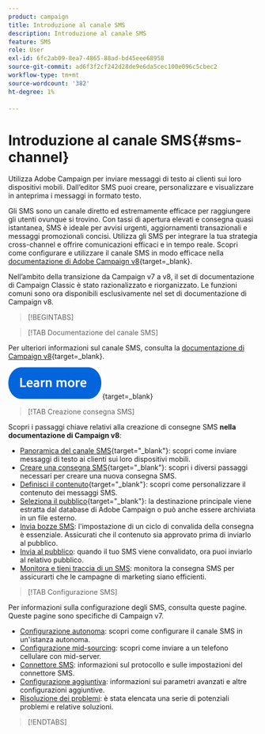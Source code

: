 ```yaml
---
product: campaign
title: Introduzione al canale SMS
description: Introduzione al canale SMS
feature: SMS
role: User
exl-id: 6fc2ab09-8ea7-4865-88ad-bd45eee68958
source-git-commit: ad6f3f2cf242d28de9e6da5cec100e096c5cbec2
workflow-type: tm+mt
source-wordcount: '382'
ht-degree: 1%

---
```


# Introduzione al canale SMS{#sms-channel}

Utilizza Adobe Campaign per inviare messaggi di testo ai clienti sui loro dispositivi mobili. Dall’editor SMS puoi creare, personalizzare e visualizzare in anteprima i messaggi in formato testo.

Gli SMS sono un canale diretto ed estremamente efficace per raggiungere gli utenti ovunque si trovino. Con tassi di apertura elevati e consegna quasi istantanea, SMS è ideale per avvisi urgenti, aggiornamenti transazionali e messaggi promozionali concisi. Utilizza gli SMS per integrare la tua strategia cross-channel e offrire comunicazioni efficaci e in tempo reale. Scopri come configurare e utilizzare il canale SMS in modo efficace nella [documentazione di Adobe Campaign v8](https://experienceleague.adobe.com/docs/campaign/campaign-v8/send/sms/sms.html?lang=it){target=_blank}.

Nell’ambito della transizione da Campaign v7 a v8, il set di documentazione di Campaign Classic è stato razionalizzato e riorganizzato. Le funzioni comuni sono ora disponibili esclusivamente nel set di documentazione di Campaign v8.

>[!BEGINTABS]

>[!TAB Documentazione del canale SMS]

Per ulteriori informazioni sul canale SMS, consulta la [documentazione di Campaign v8](https://experienceleague.adobe.com/docs/campaign/campaign-v8/send/sms/sms.html?lang=it){target=_blank}.


[![immagine](../../assets/do-not-localize/learn-more-button.svg)](https://experienceleague.adobe.com/docs/campaign/campaign-v8/send/sms/sms.html?lang=it){target=_blank}


>[!TAB Creazione consegna SMS]

Scopri i passaggi chiave relativi alla creazione di consegne SMS **nella documentazione di Campaign v8**:

* [Panoramica del canale SMS](https://experienceleague.adobe.com/docs/campaign/campaign-v8/send/sms/sms.html?lang=it){target="_blank"}: scopri come inviare messaggi di testo ai clienti sui loro dispositivi mobili.
* [Creare una consegna SMS](https://experienceleague.adobe.com/docs/campaign/campaign-v8/send/sms/create-sms/create-sms.html){target="_blank"}: scopri i diversi passaggi necessari per creare una nuova consegna SMS.
* [Definisci il contenuto](https://experienceleague.adobe.com/docs/campaign/campaign-v8/send/sms/create-sms/sms-content.html){target="_blank"}: scopri come personalizzare il contenuto dei messaggi SMS.
* [Seleziona il pubblico](https://experienceleague.adobe.com/docs/campaign/campaign-v8/send/sms/create-sms/sms-audience.html){target="_blank"}: la destinazione principale viene estratta dal database di Adobe Campaign o può anche essere archiviata in un file esterno.
* [Invia bozze SMS](https://experienceleague.adobe.com/docs/campaign/campaign-v8/send/sms/validate-sms/sms-proofs.html): l&#39;impostazione di un ciclo di convalida della consegna è essenziale. Assicurati che il contenuto sia approvato prima di inviarlo al pubblico.
* [Invia al pubblico](https://experienceleague.adobe.com/docs/campaign/campaign-v8/send/sms/validate-sms/sms-send.html?lang=it): quando il tuo SMS viene convalidato, ora puoi inviarlo al relativo pubblico.
* [Monitora e tieni traccia di un SMS](https://experienceleague.adobe.com/docs/campaign/campaign-v8/send/sms/sms-monitor.html): monitora la consegna SMS per assicurarti che le campagne di marketing siano efficienti.


>[!TAB Configurazione SMS]

Per informazioni sulla configurazione degli SMS, consulta queste pagine. Queste pagine sono specifiche di Campaign v7.

* [Configurazione autonoma](sms-set-up.md): scopri come configurare il canale SMS in un&#39;istanza autonoma.
* [Configurazione mid-sourcing](sms-set-up-mid.md): scopri come inviare a un telefono cellulare con mid-server.
* [Connettore SMS](sms-protocol.md): informazioni sul protocollo e sulle impostazioni del connettore SMS.
* [Configurazione aggiuntiva](sms-send.md): informazioni sui parametri avanzati e altre configurazioni aggiuntive.
* [Risoluzione dei problemi](troubleshooting-sms.md): è stata elencata una serie di potenziali problemi e relative soluzioni.

>[!ENDTABS]



<!--
Use Adobe Campaign to send personalized SMS messages.

Before starting sending SMS:

* Make sure recipient profiles contain at least a mobile phone in their profile.
* Learn more about the Adobe Campaign [Delivery best practices](delivery-best-practices.md).

The key steps to send a SMS are as follows:

* [Configure the SMS channel](sms-set-up.md)
* [Create a SMS delivery](sms-create.md)
* [Define the audience](sms-create.md#selecting-the-target-population)
* [Define the SMS content](sms-create.md#defining-the-sms-content)
* [Send, monitor and track SMS](sms-send.md)
* [Troubleshoot](troubleshooting-sms.md)

In addition, you need to be familiar with SMS protocol and settings. Walk through the connection set up between Adobe Campaign and a SMPP provider in [this document](sms-protocol.md)

For global information on how to create a delivery, refer to [this section](steps-about-delivery-creation-steps.md).

>[!NOTE]
>
>Adobe Campaign also lets you submit notifications on mobile terminals, via its **Adobe Campaign Mobile App Channel (NMAC)** option. 
> 
>For more on this, refer to the [Get started with mobile app channel](about-mobile-app-channel.md) section.
-->